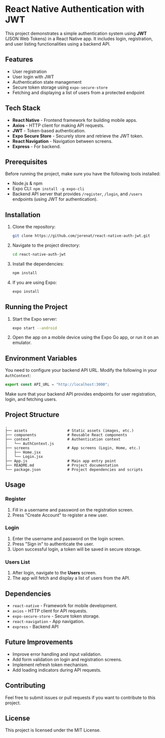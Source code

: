 # React Native Authentication with JWT

This project demonstrates a simple authentication system using **JWT** (JSON Web Tokens) in a React Native app. It includes login, registration, and user listing functionalities using a backend API.

## Features

- User registration
- User login with JWT
- Authentication state management
- Secure token storage using `expo-secure-store`
- Fetching and displaying a list of users from a protected endpoint

## Tech Stack

- **React Native** - Frontend framework for building mobile apps.
- **Axios** - HTTP client for making API requests.
- **JWT** - Token-based authentication.
- **Expo Secure Store** - Securely store and retrieve the JWT token.
- **React Navigation** - Navigation between screens.
- **Express** - For backend.

## Prerequisites

Before running the project, make sure you have the following tools installed:

- Node.js & npm
- Expo CLI: `npm install -g expo-cli`
- Backend API server that provides `/register`, `/login`, and `/users` endpoints (using JWT for authentication).

## Installation

1. Clone the repository:
   ```bash
   git clone https://github.com/jerenat/react-native-auth-jwt.git
   ```

2. Navigate to the project directory:
   ```bash
   cd react-native-auth-jwt
   ```

3. Install the dependencies:
   ```bash
   npm install
   ```

4. If you are using Expo:
   ```bash
   expo install
   ```

## Running the Project

1. Start the Expo server:
   ```bash
   expo start --android
   ```

2. Open the app on a mobile device using the Expo Go app, or run it on an emulator.

## Environment Variables

You need to configure your backend API URL. Modify the following in your `AuthContext`:

```js
export const API_URL = "http://localhost:3000";
```

Make sure that your backend API provides endpoints for user registration, login, and fetching users.

## Project Structure

```
.
├── assets                  # Static assets (images, etc.)
├── components              # Reusable React components
├── context                 # Authentication context
│   └── AuthContext.js
├── screens                 # App screens (Login, Home, etc.)
│   ├── Home.jsx
│   └── Login.jsx
├── App.js                  # Main app entry point
├── README.md               # Project documentation
└── package.json            # Project dependencies and scripts
```

## Usage

### Register

1. Fill in a username and password on the registration screen.
2. Press "Create Account" to register a new user.

### Login

1. Enter the username and password on the login screen.
2. Press "Sign in" to authenticate the user.
3. Upon successful login, a token will be saved in secure storage.

### Users List

1. After login, navigate to the **Users** screen.
2. The app will fetch and display a list of users from the API.

## Dependencies

- `react-native` - Framework for mobile development.
- `axios` - HTTP client for API requests.
- `expo-secure-store` - Secure token storage.
- `react-navigation` - App navigation.
- `express` - Backend API

## Future Improvements

- Improve error handling and input validation.
- Add form validation on login and registration screens.
- Implement refresh token mechanism.
- Add loading indicators during API requests.

## Contributing

Feel free to submit issues or pull requests if you want to contribute to this project.

## License

This project is licensed under the MIT License.
